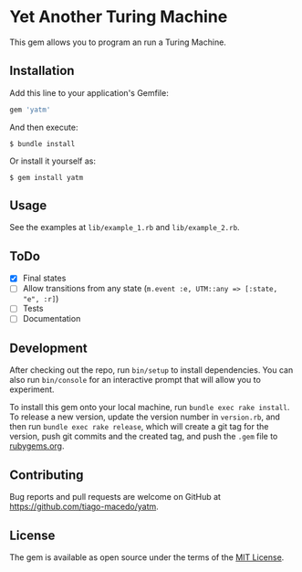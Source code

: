 # Yet Another Turing Machine

This gem allows you to program an run a Turing Machine.

## Installation

Add this line to your application's Gemfile:

```ruby
gem 'yatm'
```

And then execute:

    $ bundle install

Or install it yourself as:

    $ gem install yatm

## Usage

See the examples at `lib/example_1.rb` and `lib/example_2.rb`.

## ToDo

- [x] Final states
- [ ] Allow transitions from any state (`m.event :e, UTM::any => [:state, "e", :r]`)
- [ ] Tests
- [ ] Documentation

## Development

After checking out the repo, run `bin/setup` to install dependencies. You can also run `bin/console` for an interactive prompt that will allow you to experiment.

To install this gem onto your local machine, run `bundle exec rake install`. To release a new version, update the version number in `version.rb`, and then run `bundle exec rake release`, which will create a git tag for the version, push git commits and the created tag, and push the `.gem` file to [rubygems.org](https://rubygems.org).

## Contributing

Bug reports and pull requests are welcome on GitHub at https://github.com/tiago-macedo/yatm.

## License

The gem is available as open source under the terms of the [MIT License](https://opensource.org/licenses/MIT).
